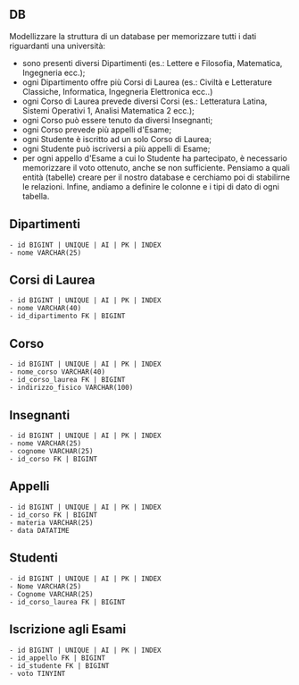 ## DB


Modellizzare la struttura di un database per memorizzare tutti i dati riguardanti una università:
- sono presenti diversi Dipartimenti (es.: Lettere e Filosofia, Matematica, Ingegneria ecc.);
- ogni Dipartimento offre più Corsi di Laurea (es.: Civiltà e Letterature Classiche, Informatica, Ingegneria Elettronica ecc..)
- ogni Corso di Laurea prevede diversi Corsi (es.: Letteratura Latina, Sistemi Operativi 1, Analisi Matematica 2 ecc.);
- ogni Corso può essere tenuto da diversi Insegnanti;
- ogni Corso prevede più appelli d'Esame;
- ogni Studente è iscritto ad un solo Corso di Laurea;
- ogni Studente può iscriversi a più appelli di Esame;
- per ogni appello d'Esame a cui lo Studente ha partecipato, è necessario memorizzare il voto ottenuto, anche se non sufficiente.
Pensiamo a quali entità (tabelle) creare per il nostro database e cerchiamo poi di stabilirne le relazioni. Infine, andiamo a definire le colonne e i tipi di dato di ogni tabella.


## Dipartimenti

    - id BIGINT | UNIQUE | AI | PK | INDEX
    - nome VARCHAR(25)

## Corsi di Laurea
    - id BIGINT | UNIQUE | AI | PK | INDEX
    - nome VARCHAR(40)
    - id_dipartimento FK | BIGINT 

## Corso
    - id BIGINT | UNIQUE | AI | PK | INDEX
    - nome_corso VARCHAR(40)
    - id_corso_laurea FK | BIGINT 
    - indirizzo_fisico VARCHAR(100)


## Insegnanti
    - id BIGINT | UNIQUE | AI | PK | INDEX
    - nome VARCHAR(25)
    - cognome VARCHAR(25)
    - id_corso FK | BIGINT 


## Appelli

    - id BIGINT | UNIQUE | AI | PK | INDEX
    - id_corso FK | BIGINT 
    - materia VARCHAR(25)
    - data DATATIME

## Studenti

    - id BIGINT | UNIQUE | AI | PK | INDEX
    - Nome VARCHAR(25)
    - Cognome VARCHAR(25)
    - id_corso_laurea FK | BIGINT 

## Iscrizione agli Esami

    - id BIGINT | UNIQUE | AI | PK | INDEX
    - id_appello FK | BIGINT 
    - id_studente FK | BIGINT 
    - voto TINYINT




